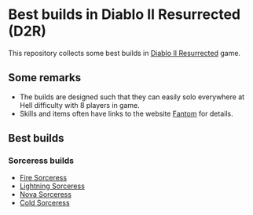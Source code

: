 <link rel="stylesheet" href="../style.css">

# Best builds in Diablo II Resurrected (D2R)

This repository collects some best builds in [Diablo II Resurrected](https://diablo2.blizzard.com/en-us/) game.

## Some remarks

- The builds are designed such that they can easily solo everywhere at Hell difficulty with 8 players in game.
- Skills and items often have links to the website [Fantom](https://diablo.fandom.com/wiki/Diablo_II) for details.

## Best builds

### Sorceress builds

- [Fire Sorceress](./fire-sorceress.html)
- [Lightning Sorceress](./lightning-sorceress.html)
- [Nova Sorceress](./nova-sorceress.html)
- [Cold Sorceress](./cold-sorceress.html)
